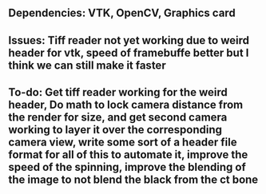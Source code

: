 ## Dependencies: VTK, OpenCV, Graphics card

## Issues: Tiff reader not yet working due to weird header for vtk, speed of framebuffe better but I think we can still make it faster

## To-do: Get tiff reader working for the weird header, Do math to lock camera distance from the render for size, and get second camera working to layer it over the corresponding camera view, write some sort of a header file format for all of this to automate it, improve the speed of the spinning, improve the blending of the image to not blend the black from the ct bone
